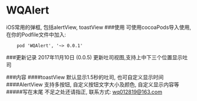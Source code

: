# WQAlert
iOS常用的弹框, 包括alertView, toastView
###使用
可使用cocoaPods导入使用,在你的Podfile文件中加入:
		
		pod 'WQAlert', '~> 0.0.1'

###更新记录
2017年11月10日
(0.0.5) 更新吐司视图,支持上中下三个位置显示吐司

###内容
####toastView
默认显示1.5秒的吐司, 也可自定义显示时间
####AlertView
支持多按钮, 自定义按钮文字大小及颜色, 自定义显示内容等
#####写在末尾
不足之处还请指正, 联系方式: wq012819@163.com
